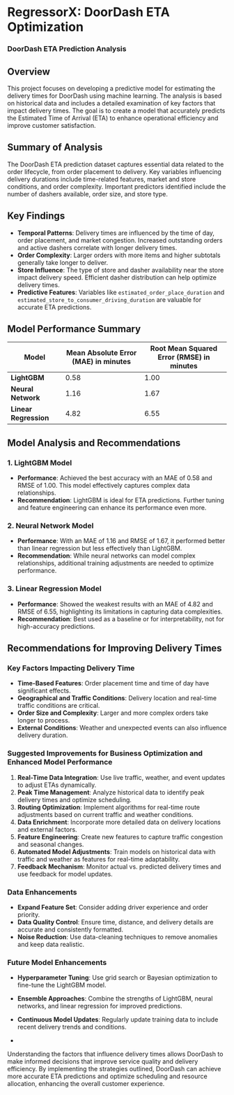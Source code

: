 # RegressorX: DoorDash ETA Optimization
### DoorDash ETA Prediction Analysis

## Overview
This project focuses on developing a predictive model for estimating the delivery times for DoorDash using machine learning. The analysis is based on historical data and includes a detailed examination of key factors that impact delivery times. The goal is to create a model that accurately predicts the Estimated Time of Arrival (ETA) to enhance operational efficiency and improve customer satisfaction.

## Summary of Analysis
The DoorDash ETA prediction dataset captures essential data related to the order lifecycle, from order placement to delivery. Key variables influencing delivery durations include time-related features, market and store conditions, and order complexity. Important predictors identified include the number of dashers available, order size, and store type.

## Key Findings
- **Temporal Patterns**: Delivery times are influenced by the time of day, order placement, and market congestion. Increased outstanding orders and active dashers correlate with longer delivery times.
- **Order Complexity**: Larger orders with more items and higher subtotals generally take longer to deliver.
- **Store Influence**: The type of store and dasher availability near the store impact delivery speed. Efficient dasher distribution can help optimize delivery times.
- **Predictive Features**: Variables like `estimated_order_place_duration` and `estimated_store_to_consumer_driving_duration` are valuable for accurate ETA predictions.

## Model Performance Summary
| **Model**          | **Mean Absolute Error (MAE) in minutes** | **Root Mean Squared Error (RMSE) in minutes** |
|--------------------|-------------------------------------------|-----------------------------------------------|
| **LightGBM**       | 0.58                                      | 1.00                                          |
| **Neural Network** | 1.16                                      | 1.67                                          |
| **Linear Regression** | 4.82                                  | 6.55                                          |

## Model Analysis and Recommendations

### 1. LightGBM Model
- **Performance**: Achieved the best accuracy with an MAE of 0.58 and RMSE of 1.00. This model effectively captures complex data relationships.
- **Recommendation**: LightGBM is ideal for ETA predictions. Further tuning and feature engineering can enhance its performance even more.

### 2. Neural Network Model
- **Performance**: With an MAE of 1.16 and RMSE of 1.67, it performed better than linear regression but less effectively than LightGBM.
- **Recommendation**: While neural networks can model complex relationships, additional training adjustments are needed to optimize performance.

### 3. Linear Regression Model
- **Performance**: Showed the weakest results with an MAE of 4.82 and RMSE of 6.55, highlighting its limitations in capturing data complexities.
- **Recommendation**: Best used as a baseline or for interpretability, not for high-accuracy predictions.

## Recommendations for Improving Delivery Times

### Key Factors Impacting Delivery Time
- **Time-Based Features**: Order placement time and time of day have significant effects.
- **Geographical and Traffic Conditions**: Delivery location and real-time traffic conditions are critical.
- **Order Size and Complexity**: Larger and more complex orders take longer to process.
- **External Conditions**: Weather and unexpected events can also influence delivery duration.

### Suggested Improvements for Business Optimization and Enhanced Model Performance
1. **Real-Time Data Integration**: Use live traffic, weather, and event updates to adjust ETAs dynamically.
2. **Peak Time Management**: Analyze historical data to identify peak delivery times and optimize scheduling.
3. **Routing Optimization**: Implement algorithms for real-time route adjustments based on current traffic and weather conditions.
4. **Data Enrichment**: Incorporate more detailed data on delivery locations and external factors.
5. **Feature Engineering**: Create new features to capture traffic congestion and seasonal changes.
6. **Automated Model Adjustments**: Train models on historical data with traffic and weather as features for real-time adaptability.
7. **Feedback Mechanism**: Monitor actual vs. predicted delivery times and use feedback for model updates.

### Data Enhancements
- **Expand Feature Set**: Consider adding driver experience and order priority.
- **Data Quality Control**: Ensure time, distance, and delivery details are accurate and consistently formatted.
- **Noise Reduction**: Use data-cleaning techniques to remove anomalies and keep data realistic.

### Future Model Enhancements
- **Hyperparameter Tuning**: Use grid search or Bayesian optimization to fine-tune the LightGBM model.
- **Ensemble Approaches**: Combine the strengths of LightGBM, neural networks, and linear regression for improved predictions.
- **Continuous Model Updates**: Regularly update training data to include recent delivery trends and conditions.

- 
Understanding the factors that influence delivery times allows DoorDash to make informed decisions that improve service quality and delivery efficiency. By implementing the strategies outlined, DoorDash can achieve more accurate ETA predictions and optimize scheduling and resource allocation, enhancing the overall customer experience.
